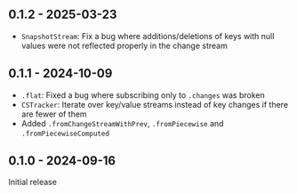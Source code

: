 ## 0.1.2 - 2025-03-23

- `SnapshotStream`: Fix a bug where additions/deletions of keys with null values were not reflected properly in the change stream

## 0.1.1 - 2024-10-09

- `.flat`: Fixed a bug where subscribing only to `.changes` was broken
- `CSTracker`: Iterate over key/value streams instead of key changes if there are fewer of them
- Added `.fromChangeStreamWithPrev`, `.fromPiecewise` and `.fromPiecewiseComputed`

## 0.1.0 - 2024-09-16

Initial release
